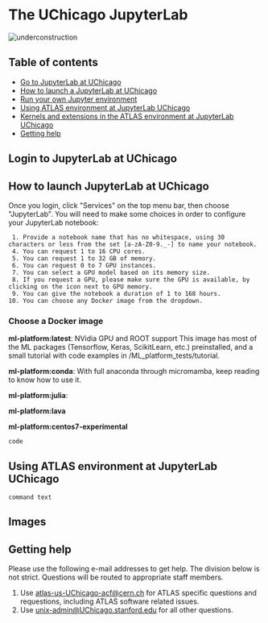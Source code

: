 # The UChicago JupyterLab

![underconstruction](../images/underconstruction.jpg)

## Table of contents

- [Go to JupyterLab at UChicago](#login-to-jupyterlab-at-UChicago)
- [How to launch a JupyterLab at UChicago](#how-to-launch-jupyterlab-at-UChicago)
- [Run your own Jupyter environment](#run-your-own-jupyter-environment)
- [Using ATLAS environment at JupyterLab UChicago](#using-atlas-environment-jupyter-at-uchicago)
- [Kernels and extensions in the ATLAS environment at JupyterLab UChicago](#kernels-and-extensions-in-the-atlas-environment-at-uchicago)
- [Getting help](#getting-help)

## Login to JupyterLab at UChicago

## How to launch JupyterLab at UChicago

Once you login, click "Services" on the top menu bar, then choose "JupyterLab".
You will need to make some choices in order to configure your JupyterLab
notebook:

     1. Provide a notebook name that has no whitespace, using 30 characters or less from the set [a-zA-Z0-9._-] to name your notebook.
     4. You can request 1 to 16 CPU cores.
     5. You can request 1 to 32 GB of memory.
     6. You can request 0 to 7 GPU instances.
     7. You can select a GPU model based on its memory size.
     8. If you request a GPU, please make sure the GPU is available, by clicking on the icon next to GPU memory.
     9. You can give the notebook a duration of 1 to 168 hours.
    10. You can choose any Docker image from the dropdown.

### Choose a Docker image

**ml-platform:latest**: NVidia GPU and ROOT support This image has most of the
ML packages (Tensorflow, Keras, ScikitLearn, etc.) preinstalled, and a small
tutorial with code examples in /ML_platform_tests/tutorial.

**ml-platform:conda**: With full anaconda through micromamba, keep reading to
know how to use it.

**ml-platform:julia**:

**ml-platform:lava**

**ml-platform:centos7-experimental**

```
code
```

## Using ATLAS environment at JupyterLab UChicago

`command text`

## Images

## Getting help

Please use the following e-mail addresses to get help. The division below is not
strict. Questions will be routed to appropriate staff members.

1. Use atlas-us-UChicago-acf@cern.ch for ATLAS specific questions and
   requestions, including ATLAS software related issues.
2. Use unix-admin@UChicago.stanford.edu for all other questions.
